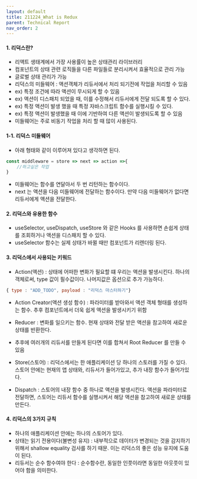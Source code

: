 ```yaml
---
layout: default
title: 211224_What is Redux
parent: Technical Report
nav_order: 2
---
```


#### 1. 리덕스란?


- 리액트 생태계에서 가장 사용률이 높은 상태관리 라이브러리
- 컴포넌트의 상태 관련 로직들을 다른 파일들로 분리시켜서 효율적으로 관리 가능
- 글로벌 상태 관리가 가능
- 리덕스의 미들웨어 : 액션객체가 리듀서에서 처리 되기전에 작업을 처리할 수 있음
- ex) 특정 조건에 따라 액션이 무시되게 할 수 있음 
- ex) 액션이 디스패치 되었을 때, 이를 수정해서 리듀서에게 전달 되도록 할 수 있다.
- ex) 특정 액션이 발생 했을 때 특정 자바스크립트 함수를 실행시킬 수 있다.
- ex) 특정 액션이 발생했을 때 이에 기반하여 다른 액션이 발생되도록 할 수 있음
- 미들웨어는 주로 비동기 작업을 처리 할 때 많이 사용된다.

#### 1-1. 리덕스 미들웨어
- 아래 형태와 같이 이루어져 있다고 생각하면 된다.

```js
const middleware = store => next => action =>{
    //하고싶은 작업
}
```


- 미들웨어는 함수를 연달아서 두 번 리턴하는 함수이다.
- next 는 액션을 다음 미들웨어에 전달하는 함수이다. 만약 다음 미들웨어가 없다면 리듀서에게 액션을 전달한다.

#### 2. 리덕스와 유용한 함수
- useSelector, useDispatch, useStore 와 같은 Hooks 를 사용하면 손쉽게 상태를 조회하거나 액션을 디스패치 할 수 있다.
- useSelector 함수는 실제 상태가 바뀔 때만 컴포넌트가 리렌더링 된다.

#### 3. 리덕스에서 사용되는 키워드
- Action(액션) : 상태에 어떠한 변화가 필요할 떄 우리는 액션을 발생시킨다. 하나의 객체로써, type 값이 필수값이다. 나머지값은 옵션으로 추가 가능하다.

```js
{ type : "ADD_TODO", payload : "리덕스 마스터하기"}
```

- Action Creator(액션 생성 함수) : 파라미터를 받아와서 액션 객체 형태를 생성하는 함수. 추후 컴포넌트에서 더욱 쉽게 액션을 발생시키기 위함

- Reducer : 변화를 일으키는 함수. 현재 상태와 전달 받은 액션을 참고하여 새로운 상태를 반환한다.
- 추후에 여러개의 리듀서를 만들게 된다면 이를 합쳐서 Root Reducer 를 만들 수 있음
- Store(스토어) : 리덕스에서는 한 애플리케이션 당 하나의 스토러를 가질 수 있다. 스토어 안에는 현재의 앱 상태와, 리듀서가 들어가있고, 추가 내장 함수가 들어가있다.
- Dispatch : 스토어의 내장 함수 중 하나로 액션을 발생시킨다. 액션을 파라미터로 전달하면, 스토어는 리듀서 함수를 실행시켜서 해당 액션을 참고하여 새로운 상태를 만든다.

#### 4. 리덕스의 3가지 규칙
- 하나의 애플리케이션 안에는 하나의 스토어가 있다.
- 상태는 읽기 전용이다(불변성 유지) : 내부적으로 데이터가 변경되는 것을 감지하기 위해서 shallow equality 검사를 하기 때문. 이는 리덕스의 좋은 성능 유지에 도움이 된다.
- 리듀서는 순수 함수여야 한다 : 순수함수란, 동일한 인풋이라면 동일한 아웃풋이 있어야 함을 의미한다. 